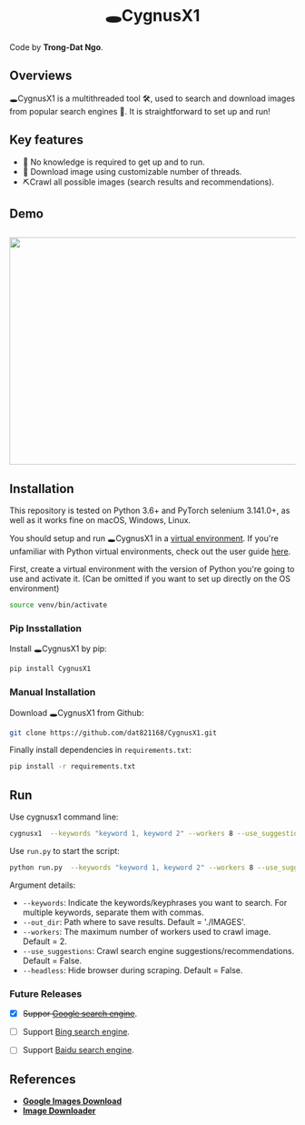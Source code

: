 <h1 align="center">🕳️CygnusX1</h1>

Code by **Trong-Dat Ngo**.

## Overviews

🕳️CygnusX1 is a multithreaded tool 🛠️, used to search and download images from popular search engines 🔎. It is straightforward to set up and run! 

## Key features

- 🥰 No knowledge is required to get up and to run.
- 🚀 Download image using customizable number of threads.
- ⛏️Crawl all possible images (search results and recommendations).

## Demo
<h2 align="center">
  <img src="https://github.com/datnnt1997/CygnusX1/raw/master/statics/demo.gif" width="680" height="400">
</h2>

## Installation

This repository is tested on Python 3.6+ and PyTorch selenium 3.141.0+, as well as it works fine on macOS, Windows, Linux.

You should setup and run 🕳️CygnusX1 in a [virtual environment](https://docs.python.org/3/library/venv.html). If you're 
unfamiliar with Python virtual environments, check out the user guide [here](https://packaging.python.org/guides/installing-using-pip-and-virtual-environments/).

First, create a virtual environment with the version of Python you're going to use and activate it. (Can be omitted if you want to set up directly on the OS environment) 
```sh
source venv/bin/activate
```
### Pip Insstallation
Install 🕳️CygnusX1 by pip:
```sh
pip install CygnusX1
```

### Manual Installation
Download 🕳️CygnusX1 from Github:
```sh
git clone https://github.com/dat821168/CygnusX1.git
```
Finally install dependencies in `requirements.txt`:
```sh
pip install -r requirements.txt
```

## Run
Use cygnusx1 command line:
```bash
cygnusx1  --keywords "keyword 1, keyword 2" --workers 8 --use_suggestions --headless
```

Use `run.py` to start the script:
```bash
python run.py  --keywords "keyword 1, keyword 2" --workers 8 --use_suggestions --headless
```

Argument details:

- `--keywords`: Indicate the keywords/keyphrases you want to search. For multiple keywords, separate them with commas.
- `--out_dir`: Path where to save results. Default = './IMAGES'.
- `--workers`: The maximum number of workers used to crawl image. Default = 2.
- `--use_suggestions`: Crawl search engine suggestions/recommendations. Default = False.
- `--headless`: Hide browser during scraping. Default = False.

### Future Releases

- [x] <strike>Suppor [Google search engine</strike>](https://www.google.com/).
- [ ] Support [Bing search engine](https://www.bing.com/).
- [ ] Support [Baidu search engine](https://www.baidu.com/).


## References
- [<b>Google Images Download</b>](https://github.com/hardikvasa/google-images-download.git)
- [<b>Image Downloader</b>](https://github.com/sczhengyabin/Image-Downloader.git)
